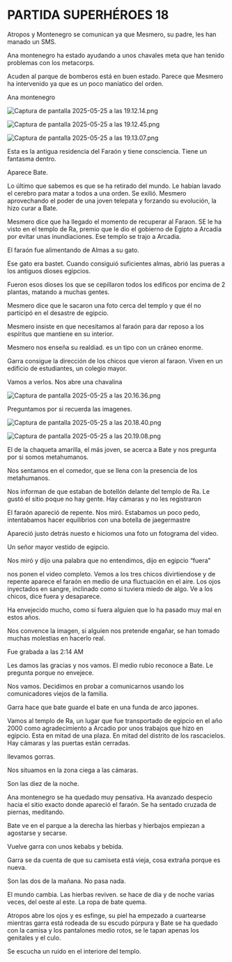 # PARTIDA SUPERHÉROES 18

Atropos y Montenegro se comunican ya que Mesmero, su padre, les han manado un SMS. 

Ana montenegro ha estado ayudando a unos chavales meta que han tenido problemas con los metacorps. 

Acuden al parque de bomberos está en buen estado. Parece que Mesmero ha intervenido ya que es un poco maníatico del orden. 

Ana montenegro

![Captura de pantalla 2025-05-25 a las 19.12.14.png](PARTIDA%20SUPERHE%CC%81ROES%2018%20237ad5e1bc8181e7abc4d2490e58948d/Captura_de_pantalla_2025-05-25_a_las_19.12.14.png)

![Captura de pantalla 2025-05-25 a las 19.12.45.png](PARTIDA%20SUPERHE%CC%81ROES%2018%20237ad5e1bc8181e7abc4d2490e58948d/Captura_de_pantalla_2025-05-25_a_las_19.12.45.png)

![Captura de pantalla 2025-05-25 a las 19.13.07.png](PARTIDA%20SUPERHE%CC%81ROES%2018%20237ad5e1bc8181e7abc4d2490e58948d/Captura_de_pantalla_2025-05-25_a_las_19.13.07.png)

Esta es la antigua residencia del Faraón y tiene consciencia. Tiene un fantasma dentro. 

Aparece Bate. 

Lo último que sabemos es que se ha retirado del mundo. Le habían lavado el cerebro para matar a todos a una orden. Se exilió. Mesmero aprovechando el poder de una joven telepata y forzando su evolución, la hizo curar a Bate. 

Mesmero dice que ha llegado el momento de recuperar al Faraon. SE le ha visto en el templo de Ra, premio que le dio el gobierno de Egipto a Arcadia por evitar unas inundiaciones. Ese templo se trajo a Arcadia. 

El faraón fue alimentando de Almas a su gato. 

Ese gato era bastet. Cuando consiguió suficientes almas, abrió las pueras a los antiguos dioses egipcios. 

Fueron esos dioses los que se cepillaron todos los edificos por encima de 2 plantas, matando a muchas gentes. 

Mesmero dice que le sacaron una foto cerca del templo y que él no participó en el desastre de egipcio. 

Mesmero insiste en que necesitamos al faraón para dar reposo a los espíritus que mantiene en su interior. 

Mesmero nos enseña su realdiad. es un tipo con un cráneo enorme. 

Garra consigue la dirección de los chicos que vieron al faraon. Viven en un edificio de estudiantes, un colegio mayor. 

Vamos a verlos. Nos abre una chavalina

![Captura de pantalla 2025-05-25 a las 20.16.36.png](PARTIDA%20SUPERHE%CC%81ROES%2018%20237ad5e1bc8181e7abc4d2490e58948d/Captura_de_pantalla_2025-05-25_a_las_20.16.36.png)

Preguntamos por si recuerda las imagenes. 

![Captura de pantalla 2025-05-25 a las 20.18.40.png](PARTIDA%20SUPERHE%CC%81ROES%2018%20237ad5e1bc8181e7abc4d2490e58948d/Captura_de_pantalla_2025-05-25_a_las_20.18.40.png)

![Captura de pantalla 2025-05-25 a las 20.19.08.png](PARTIDA%20SUPERHE%CC%81ROES%2018%20237ad5e1bc8181e7abc4d2490e58948d/Captura_de_pantalla_2025-05-25_a_las_20.19.08.png)

El de la chaqueta amarilla, el más joven, se acerca a Bate y nos pregunta por si somos metahumanos. 

Nos sentamos en el comedor, que se llena con la presencia de los metahumanos. 

Nos informan de que estaban de botellón delante del templo de Ra. Le gustó el sitio poque no hay gente. Hay cámaras y no les registraron

El faraón apareció de repente. Nos miró. Estabamos un poco pedo, intentabamos hacer equilibrios con una botella de jaegermastre

Apareció justo detrás nuesto e hiciomos una foto un fotograma del video. 

Un señor mayor vestido de egipcio. 

Nos miró y dijo una palabra que no entendimos, dijo en egipcio “fuera”

nos ponen el video completo. Vemos a los tres chicos divirtiendose y de repente aparece el faraón en medio de una fluctuación en el aire. Los ojos inyectados en sangre, inclinado como si tuviera miedo de algo. Ve a los chicos, dice fuera y desaparece. 

Ha envejecido mucho, como si fuera alguien que lo ha pasado muy mal en estos años. 

Nos convence la imagen, si alguien nos pretende engañar, se han tomado muchas molestias en hacerlo real. 

Fue grabada a las 2:14 AM

Les damos las gracias y nos vamos. El medio rubio reconoce a Bate. Le pregunta porque no envejece. 

Nos vamos. Decidimos en probar a comunicarnos usando los comunicadores viejos de la familia. 

Garra hace que bate guarde el bate en una funda de arco japones. 

Vamos al templo de Ra, un lugar que fue transportado de egipcio en el año 2000 como agradecimiento a Arcadio por unos trabajos que hizo en egipcio. Esta en mitad de una plaza. En mitad del distrito de los rascacielos. Hay cámaras y las puertas están cerradas. 

llevamos gorras. 

Nos situamos en la zona ciega a las cámaras. 

Son las diez de la noche. 

Ana montenegro se ha quedado muy pensativa. Ha avanzado despecio hacia el sitio exacto donde apareció el faraón. Se ha sentado cruzada de piernas, meditando. 

Bate ve en el parque a la derecha las hierbas y hierbajos empiezan a agostarse y secarse. 

Vuelve garra con unos kebabs y bebida. 

Garra se da cuenta de que su camiseta está vieja, cosa extraña porque es nueva. 

Son las dos de la mañana. No pasa nada. 

El mundo cambia. Las hierbas reviven. se hace de dia y de noche varias veces, del oeste al este. La ropa de bate quema. 

Atropos abre los ojos y es esfinge, su piel ha empezado a cuartearse mientras garra está rodeada de su escudo púrpura y Bate se ha quedado con la camisa y los pantalones medio rotos, se le tapan apenas los genitales y el culo. 

Se escucha un ruido en el interiore del templo.